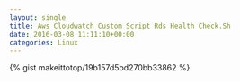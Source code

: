 ```yaml
---
layout: single                                                                                                              
title: Aws Cloudwatch Custom Script Rds Health Check.Sh                                                                                                                       
date: 2016-03-08 11:11:10+00:00                                                                                                                        
categories: Linux                                                                                                                
---                                                                                                                              
```


{% gist makeittotop/19b157d5bd270bb33862 %}                                                                                                           

